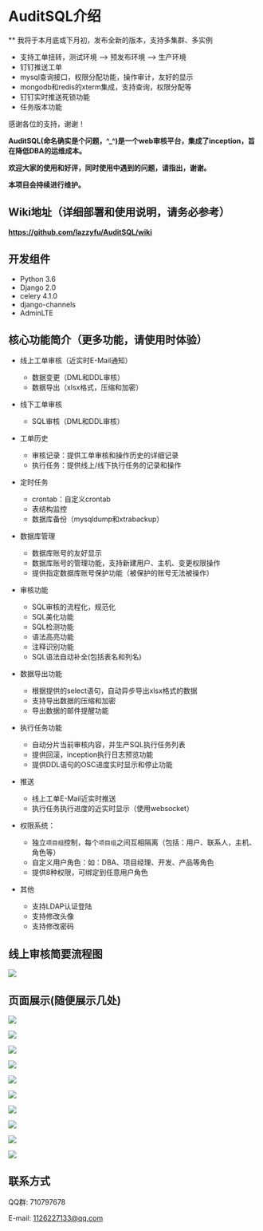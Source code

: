 AuditSQL介绍
===============

** 我将于本月底或下月初，发布全新的版本，支持多集群、多实例
- 支持工单扭转，测试环境 --> 预发布环境 --> 生产环境
- 钉钉推送工单
- mysql查询接口，权限分配功能，操作审计，友好的显示
- mongodb和redis的xterm集成，支持查询，权限分配等
- 钉钉实时推送死锁功能
- 任务版本功能

感谢各位的支持，谢谢！


**AuditSQL(命名确实是个问题，^_^)是一个web审核平台，集成了inception，旨在降低DBA的运维成本。**

**欢迎大家的使用和好评，同时使用中遇到的问题，请指出，谢谢。**

**本项目会持续进行维护。**

## Wiki地址（详细部署和使用说明，请务必参考）

**https://github.com/lazzyfu/AuditSQL/wiki**

## 开发组件

- Python 3.6
- Django 2.0 
- celery 4.1.0
- django-channels
- AdminLTE

## 核心功能简介（更多功能，请使用时体验）

- 线上工单审核（近实时E-Mail通知）
  - 数据变更（DML和DDL审核）
  - 数据导出（xlsx格式，压缩和加密）

- 线下工单审核
  - SQL审核（DML和DDL审核）
  
- 工单历史
   - 审核记录：提供工单审核和操作历史的详细记录
   - 执行任务：提供线上/线下执行任务的记录和操作

- 定时任务
  - crontab：自定义crontab
  - 表结构监控
  - 数据库备份（mysqldump和xtrabackup）

- 数据库管理
   - 数据库账号的友好显示
   - 数据库账号的管理功能，支持新建用户、主机、变更权限操作
   - 提供指定数据库账号保护功能（被保护的账号无法被操作）

- 审核功能
   - SQL审核的流程化，规范化
   - SQL美化功能
   - SQL检测功能
   - 语法高亮功能
   - 注释识别功能
   - SQL语法自动补全(包括表名和列名)

- 数据导出功能
   - 根据提供的select语句，自动异步导出xlsx格式的数据
   - 支持导出数据的压缩和加密
   - 导出数据的邮件提醒功能

- 执行任务功能
   - 自动分片当前审核内容，并生产SQL执行任务列表
   - 提供回滚，inception执行日志预览功能
   - 提供DDL语句的OSC进度实时显示和停止功能

- 推送
   - 线上工单E-Mail近实时推送
   - 执行任务执行进度的近实时显示（使用websocket）
  
- 权限系统：
  - 独立`项目组`控制，每个`项目组`之间互相隔离（包括：用户、联系人，主机、角色等）
  - 自定义用户角色：如：DBA、项目经理、开发、产品等角色
  - 提供8种权限，可绑定到任意用户角色

- 其他
   - 支持LDAP认证登陆
   - 支持修改头像
   - 支持修改密码


## 线上审核简要流程图

![](https://github.com/lazzyfu/AuditSQL/blob/master/media/png/lct.png)

## 页面展示(随便展示几处)

![](https://github.com/lazzyfu/AuditSQL/blob/master/media/png/1.png)

![](https://github.com/lazzyfu/AuditSQL/blob/master/media/png/2.png)

![](https://github.com/lazzyfu/AuditSQL/blob/master/media/png/3.png)

![](https://github.com/lazzyfu/AuditSQL/blob/master/media/png/5.png)

![](https://github.com/lazzyfu/AuditSQL/blob/master/media/png/6.png)

![](https://github.com/lazzyfu/AuditSQL/blob/master/media/png/sql_tips.png)

![](https://github.com/lazzyfu/AuditSQL/blob/master/media/png/backup-list.png)

![](https://github.com/lazzyfu/AuditSQL/blob/master/media/png/backup_create.png)

![](https://github.com/lazzyfu/AuditSQL/blob/master/media/png/backup-preview.png)

![](https://github.com/lazzyfu/AuditSQL/blob/master/media/png/email_notice.png)

## 联系方式
   
QQ群: 710797678

E-mail: 1126227133@qq.com
